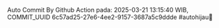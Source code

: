 Auto Commit By Github Action pada: 2025-03-21 13:15:40 WIB, COMMIT_UUID 6c57ad25-27e6-4ee2-9157-3687a5c9ddde #autohijau🗿
